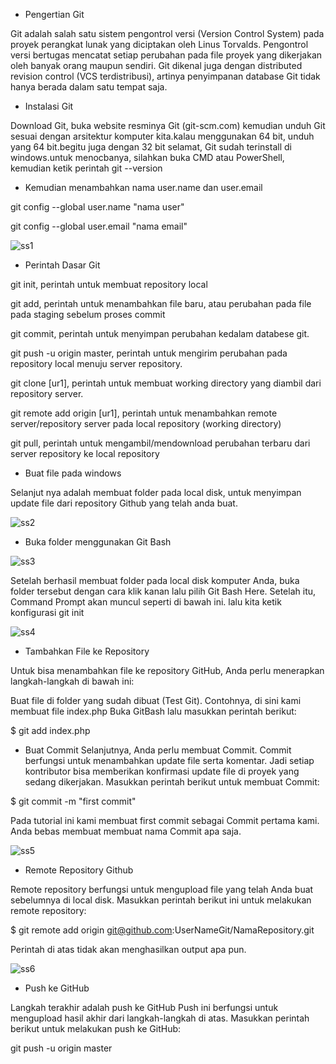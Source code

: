 - Pengertian Git

Git adalah salah satu sistem pengontrol versi (Version Control System) pada proyek perangkat lunak yang diciptakan oleh Linus Torvalds. Pengontrol versi bertugas mencatat setiap perubahan pada file proyek yang dikerjakan oleh banyak orang maupun sendiri. Git dikenal juga dengan distributed revision control (VCS terdistribusi), artinya penyimpanan database Git tidak hanya berada dalam satu tempat saja.

- Instalasi Git

Download Git, buka website resminya Git (git-scm.com)
kemudian unduh Git sesuai dengan arsitektur komputer kita.kalau menggunakan 64 bit, unduh yang 64 bit.begitu juga dengan 32 bit
selamat, Git sudah terinstall di windows.untuk menocbanya, silahkan buka CMD atau PowerShell, kemudian ketik perintah
git --version

- Kemudian menambahkan nama user.name dan user.email

git config --global user.name "nama user"

git config --global user.email "nama email"


![ss1](https://user-images.githubusercontent.com/73045261/96359093-c53ecc80-1138-11eb-8917-b54da87337a3.png)



- Perintah Dasar Git


git init, perintah untuk membuat repository local

git add, perintah untuk menambahkan file baru, atau perubahan pada file pada staging sebelum proses commit

git commit, perintah untuk menyimpan perubahan kedalam databese git.

git push -u origin master, perintah untuk mengirim perubahan pada repository local menuju server repository.

git clone [ur1], perintah untuk membuat working directory yang diambil dari repository server.

git remote add origin [ur1], perintah untuk menambahkan remote server/repository server pada local repository (working directory)

git pull, perintah untuk mengambil/mendownload perubahan terbaru dari server repository ke local repository


- Buat file pada windows

Selanjut nya adalah membuat folder pada local disk, untuk menyimpan update file dari repository Github yang telah anda buat.

![ss2](https://user-images.githubusercontent.com/73045261/96359439-151f9280-113d-11eb-971f-50d80dc8c7b1.png)

- Buka folder menggunakan Git Bash

![ss3](https://user-images.githubusercontent.com/73045261/96359837-721d4780-1141-11eb-96fd-dccc3fe5160e.png)

Setelah berhasil membuat folder pada local disk komputer Anda,  buka folder tersebut dengan cara klik kanan lalu pilih Git Bash Here. Setelah itu, Command Prompt akan muncul seperti di bawah ini. lalu kita ketik konfigurasi git init 

![ss4](https://user-images.githubusercontent.com/73045261/96360055-7c404580-1143-11eb-9866-5de6699f2e1a.png)


- Tambahkan File ke Repository

Untuk bisa menambahkan file ke repository GitHub, Anda perlu menerapkan langkah-langkah di bawah ini:

Buat file di folder yang sudah dibuat (Test Git). Contohnya, di sini kami membuat file index.php
Buka GitBash lalu masukkan perintah berikut:

$ git add index.php


- Buat Commit 
Selanjutnya, Anda perlu membuat Commit. Commit berfungsi untuk menambahkan update file serta komentar. Jadi setiap kontributor bisa memberikan konfirmasi update file di proyek yang sedang dikerjakan. Masukkan perintah berikut untuk membuat Commit:

$ git commit -m "first commit"

Pada tutorial ini kami membuat first commit sebagai Commit pertama kami. Anda bebas membuat membuat nama Commit apa saja.

![ss5](https://user-images.githubusercontent.com/73045261/96360165-b52cea00-1144-11eb-9911-199beb814538.png)


- Remote Repository Github

Remote repository berfungsi untuk mengupload file yang telah Anda buat sebelumnya di local disk. Masukkan perintah berikut ini untuk melakukan remote repository:

$ git remote add origin git@github.com:UserNameGit/NamaRepository.git

Perintah di atas tidak akan menghasilkan output apa pun.

![ss6](https://user-images.githubusercontent.com/73045261/96360225-53b94b00-1145-11eb-95a6-6c6a7e9967c6.png)


- Push ke GitHub 

Langkah terakhir adalah push ke GitHub Push ini berfungsi untuk mengupload hasil akhir dari langkah-langkah di atas. Masukkan perintah berikut untuk melakukan push ke GitHub:

git push -u origin master























